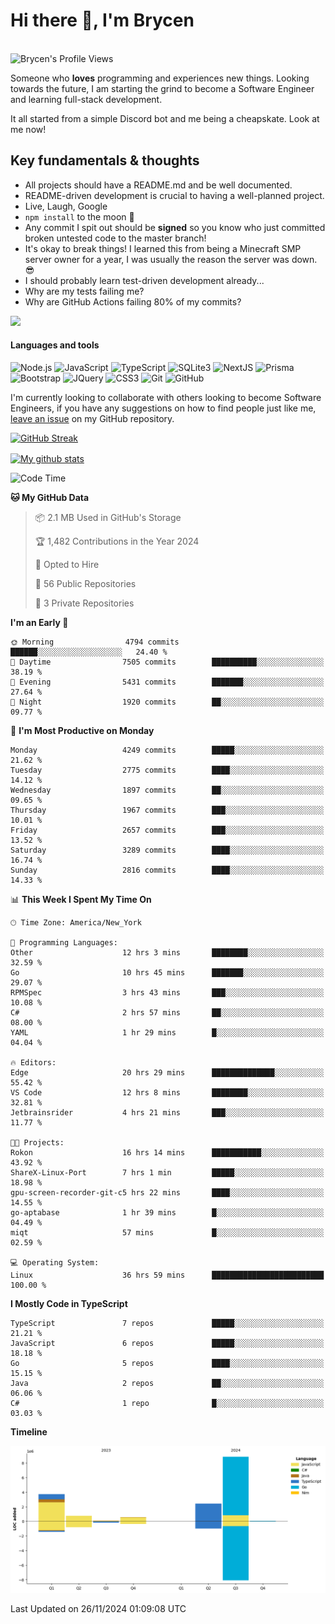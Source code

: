 # Hi there 👋, I'm Brycen

<br>
<img src="https://komarev.com/ghpvc/?username=BrycensRanch" alt="Brycen's Profile Views" />

Someone who **loves** programming and experiences new things. Looking towards the future, I am starting the grind to become a Software Engineer and learning full-stack development.

It all started from a simple Discord bot and me being a cheapskate. Look at me now!

## Key fundamentals & thoughts

- All projects should have a README.md and be well documented.
- README-driven development is crucial to having a well-planned project.
- Live, Laugh, Google
- `npm install` to the moon 🚀
- Any commit I spit out should be **signed** so you know who just committed broken untested code to the master branch!
- It's okay to break things! I learned this from being a Minecraft SMP server owner for a year, I was usually the reason the server was down. 😎
- I should probably learn test-driven development already...
- Why are my tests failing me?
- Why are GitHub Actions failing 80% of my commits? 

<img src="https://res.cloudinary.com/practicaldev/image/fetch/s--OoBLh7-Q--/c_limit%2Cf_auto%2Cfl_progressive%2Cq_auto%2Cw_880/https://cdn-images-1.medium.com/max/1614/1%2A8BlqJ8lNVZzuRjAg1mZ50w.png" height="400"/>

<h4>Languages and tools</h4>
<p>
  <img src="https://img.shields.io/badge/node.js%20-%2343853D.svg?&style=for-the-badge&logo=node.js&logoColor=white" alt="Node.js" />
  <img src="https://img.shields.io/badge/javascript%20-%23323330.svg?&style=for-the-badge&logo=javascript&logoColor=%23F7DF1E" alt="JavaScript" />
  <img src="https://img.shields.io/badge/typescript%20-%23323330.svg?&style=for-the-badge&logo=typescript&logoColor=#3467eb" alt="TypeScript" />
  <img src="https://img.shields.io/badge/sqlite3%20-%23323330.svg?&style=for-the-badge&logo=sqlite&logoColor=#3467eb" alt="SQLite3" />
  <img src="https://img.shields.io/badge/Next.JS%20-%23323330.svg?&style=for-the-badge&logo=next.js&logoColor=#3467eb" alt="NextJS" />
  <img src="https://img.shields.io/badge/Prisma%20-%23323330.svg?&style=for-the-badge&logo=prisma&logoColor=#3467eb" alt="Prisma" />
  <img src="https://img.shields.io/badge/bootstrap%20-%23323330.svg?&style=for-the-badge&logo=bootstrap" alt="Bootstrap" />
  <img src="https://img.shields.io/badge/jquery%20-%23323330.svg?&style=for-the-badge&logo=jquery" alt="JQuery" />
  <img src="https://img.shields.io/badge/css3%20-%23323330.svg?&style=for-the-badge&logo=css3" alt="CSS3" />
  <img src="https://img.shields.io/badge/git%20-%23323330.svg?&style=for-the-badge&logo=git" alt="Git" />
  <img src="https://img.shields.io/badge/github%20-%23323330.svg?&style=for-the-badge&logo=github" alt="GitHub" />
</p>

 I'm currently looking to collaborate with others looking to become Software Engineers, if you have any suggestions on how to find people just like me, [leave an issue](https://github.com/BrycensRanch/BrycensRanch/issues/new) on my GitHub repository.
 
 <p><a href="https://git.io/streak-stats"><img src="https://streak-stats.demolab.com?saas&user=BrycensRanch&amp;theme=dark&amp;hide_border=true&amp;fire=EB5454&amp;ring=0CEB19" alt="GitHub Streak"></a></p>

<a href="https://github.com/anuraghazra/github-readme-stats">
  <img align="center" src="https://github-readme-stats.anuraghazra1.vercel.app/api?username=BrycensRanch&show_icons=true&line_height=27&include_all_commits=true" alt="My github stats" />
</a>

<!--START_SECTION:waka-->
![Code Time](http://img.shields.io/badge/Code%20Time-1%2C222%20hrs-blue)

**🐱 My GitHub Data** 

> 📦 2.1 MB Used in GitHub's Storage 
 > 
> 🏆 1,482 Contributions in the Year 2024
 > 
> 💼 Opted to Hire
 > 
> 📜 56 Public Repositories 
 > 
> 🔑 3 Private Repositories 
 > 
**I'm an Early 🐤** 

```text
🌞 Morning                4794 commits        ██████░░░░░░░░░░░░░░░░░░░   24.40 % 
🌆 Daytime                7505 commits        ██████████░░░░░░░░░░░░░░░   38.19 % 
🌃 Evening                5431 commits        ███████░░░░░░░░░░░░░░░░░░   27.64 % 
🌙 Night                  1920 commits        ██░░░░░░░░░░░░░░░░░░░░░░░   09.77 % 
```
📅 **I'm Most Productive on Monday** 

```text
Monday                   4249 commits        █████░░░░░░░░░░░░░░░░░░░░   21.62 % 
Tuesday                  2775 commits        ████░░░░░░░░░░░░░░░░░░░░░   14.12 % 
Wednesday                1897 commits        ██░░░░░░░░░░░░░░░░░░░░░░░   09.65 % 
Thursday                 1967 commits        ███░░░░░░░░░░░░░░░░░░░░░░   10.01 % 
Friday                   2657 commits        ███░░░░░░░░░░░░░░░░░░░░░░   13.52 % 
Saturday                 3289 commits        ████░░░░░░░░░░░░░░░░░░░░░   16.74 % 
Sunday                   2816 commits        ████░░░░░░░░░░░░░░░░░░░░░   14.33 % 
```


📊 **This Week I Spent My Time On** 

```text
🕑︎ Time Zone: America/New_York

💬 Programming Languages: 
Other                    12 hrs 3 mins       ████████░░░░░░░░░░░░░░░░░   32.59 % 
Go                       10 hrs 45 mins      ███████░░░░░░░░░░░░░░░░░░   29.07 % 
RPMSpec                  3 hrs 43 mins       ███░░░░░░░░░░░░░░░░░░░░░░   10.08 % 
C#                       2 hrs 57 mins       ██░░░░░░░░░░░░░░░░░░░░░░░   08.00 % 
YAML                     1 hr 29 mins        █░░░░░░░░░░░░░░░░░░░░░░░░   04.04 % 

🔥 Editors: 
Edge                     20 hrs 29 mins      ██████████████░░░░░░░░░░░   55.42 % 
VS Code                  12 hrs 8 mins       ████████░░░░░░░░░░░░░░░░░   32.81 % 
Jetbrainsrider           4 hrs 21 mins       ███░░░░░░░░░░░░░░░░░░░░░░   11.77 % 

🐱‍💻 Projects: 
Rokon                    16 hrs 14 mins      ███████████░░░░░░░░░░░░░░   43.92 % 
ShareX-Linux-Port        7 hrs 1 min         █████░░░░░░░░░░░░░░░░░░░░   18.98 % 
gpu-screen-recorder-git-c5 hrs 22 mins       ████░░░░░░░░░░░░░░░░░░░░░   14.55 % 
go-aptabase              1 hr 39 mins        █░░░░░░░░░░░░░░░░░░░░░░░░   04.49 % 
miqt                     57 mins             █░░░░░░░░░░░░░░░░░░░░░░░░   02.59 % 

💻 Operating System: 
Linux                    36 hrs 59 mins      █████████████████████████   100.00 % 
```

**I Mostly Code in TypeScript** 

```text
TypeScript               7 repos             █████░░░░░░░░░░░░░░░░░░░░   21.21 % 
JavaScript               6 repos             █████░░░░░░░░░░░░░░░░░░░░   18.18 % 
Go                       5 repos             ████░░░░░░░░░░░░░░░░░░░░░   15.15 % 
Java                     2 repos             ██░░░░░░░░░░░░░░░░░░░░░░░   06.06 % 
C#                       1 repo              █░░░░░░░░░░░░░░░░░░░░░░░░   03.03 % 
```



**Timeline**

![Lines of Code chart](https://raw.githubusercontent.com/BrycensRanch/BrycensRanch/main/assets/bar_graph.png)


 Last Updated on 26/11/2024 01:09:08 UTC
<!--END_SECTION:waka-->

<!--
**BrycensRanch/BrycensRanch** is a ✨ _special_ ✨ repository because its `README.md` (this file) appears on your GitHub profile.

Here are some ideas to get you started:

- 🔭 I’m currently working on ...
- 🌱 I’m currently learning ...
- 👯 I’m looking to collaborate on ...
- 🤔 I’m looking for help with ...
- 💬 Ask me about ...
- 📫 How to reach me: ...
- 😄 Pronouns: ...
- ⚡ Fun fact: ...
-->
